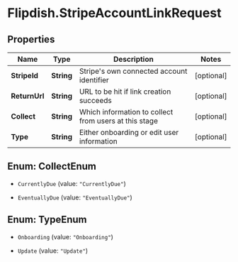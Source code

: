 # Flipdish.StripeAccountLinkRequest

## Properties
Name | Type | Description | Notes
------------ | ------------- | ------------- | -------------
**StripeId** | **String** | Stripe's own connected account identifier | [optional] 
**ReturnUrl** | **String** | URL to be hit if link creation succeeds | [optional] 
**Collect** | **String** | Which information to collect from users at this stage | [optional] 
**Type** | **String** | Either onboarding or edit user information | [optional] 


<a name="CollectEnum"></a>
## Enum: CollectEnum


* `CurrentlyDue` (value: `"CurrentlyDue"`)

* `EventuallyDue` (value: `"EventuallyDue"`)




<a name="TypeEnum"></a>
## Enum: TypeEnum


* `Onboarding` (value: `"Onboarding"`)

* `Update` (value: `"Update"`)




